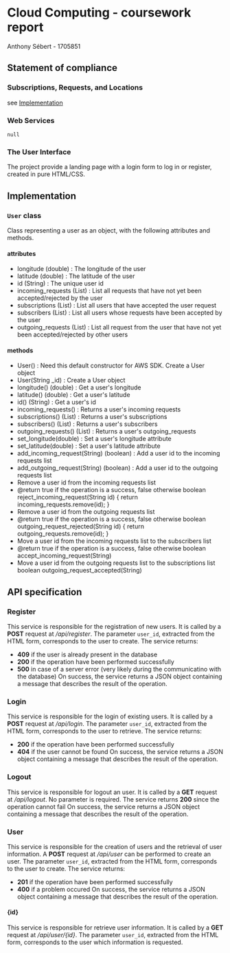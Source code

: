 # Cloud Computing - coursework report

Anthony Sébert - 1705851

## Statement of compliance

### Subscriptions, Requests, and Locations

see [Implementation](#Implementation)

### Web Services

`null`

### The User Interface

The project provide a landing page with a login form to log in or register, created in pure HTML/CSS.

## Implementation

### `User` class

Class representing a user as an object, with the following attributes and methods.

#### attributes

* longitude (double) : The longitude of the user
* latitude (double) : The latitude of the user
* id (String) :  The unique user id
* incoming_requests (List<String>) : List all requests that have not yet been accepted/rejected by the user
* subscriptions (List<String>) : List all users that have accepted the user request
* subscribers (List<String>) : List all users whose requests have been accepted by the user
* outgoing_requests (List<String>) : List all request from the user that have not yet been accepted/rejected by other users

#### methods

* User() : Need this default constructor for AWS SDK. Create a User object
* User(String _id) : Create a User object
* longitude() (double) : Get a user's longitude
* latitude() (double) : Get a user's latitude
* id() (String) : Get a user's id
* incoming_requests() : Returns a user's incoming requests
* subscriptions() (List<String>) : Returns a user's subscriptions
* subscribers() (List<String>) : Returns a user's subscribers
* outgoing_requests() (List<String>) : Returns a user's outgoing_requests
* set_longitude(double) : Set a user's longitude attribute
* set_latitude(double) : Set a user's latitude attribute
* add_incoming_request(String) (boolean) : Add a user id to the incoming requests list
* add_outgoing_request(String) (boolean) : Add a user id to the outgoing requests list
* Remove a user id from the incoming requests list
* @return	true if the operation is a success, false otherwise
boolean reject_incoming_request(String id) { return incoming_requests.remove(id); }
* Remove a user id from the outgoing requests list
* @return	true if the operation is a success, false otherwise
boolean outgoing_request_rejected(String id) { return outgoing_requests.remove(id); }
* Move a user id from the incoming requests list to the subscribers list
* @return	true if the operation is a success, false otherwise
boolean accept_incoming_request(String)
* Move a user id from the outgoing requests list to the subscriptions list
boolean outgoing_request_accepted(String)

## API specification

### Register

This service is responsible for the registration of new users. It is called by a **POST** request at */api/register*. The parameter `user_id`, extracted from the HTML form, corresponds to the user to create. The service returns:
- **409** if the user is already present in the database
- **200** if the operation have been performed successfully
- **500** in case of a server error (very likely during the communicatino with the database)
On success, the service returns a JSON object containing a message that describes the result of the operation.

### Login

This service is responsible for the login of existing users. It is called by a **POST** request at */api/login*. The parameter `user_id`, extracted from the HTML form, corresponds to the user to retrieve. The service returns:
- **200** if the operation have been performed successfully
- **404** if the user cannot be found
On success, the service returns a JSON object containing a message that describes the result of the operation.

### Logout

This service is responsible for logout an user. It is called by a **GET** request at */api/logout*. No parameter is required. The service returns **200** since the operation cannot fail
On success, the service returns a JSON object containing a message that describes the result of the operation.

### User

This service is responsible for the creation of users and the retrieval of user information. A **POST** request at */api/user* can be performed to create an user. The parameter `user_id`, extracted from the HTML form, corresponds to the user to create. The service returns:
- **201** if the operation have been performed successfully
- **400** if a problem occured
On success, the service returns a JSON object containing a message that describes the result of the operation.

#### {id}

This service is responsible for retrieve user information. It is called by a **GET** request at */api/user/{id}*. The parameter `user_id`, extracted from the HTML form, corresponds to the user which information is requested.